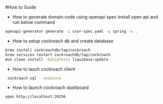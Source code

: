 #How to Guide

* How to generate domain code using openapi spec
Install open api and run below command
```bash
openapi-generator generate -i csor-spec.yaml -g spring -o .
```

* How to setup cockroach db and create database
```bash
brew install cockroachdb/tap/cockroach
brew services restart cockroachdb/tap/cockroach
mvn clean install -DskipTests liquibase:update
```

* How to lauch cockroach client
```bash
 cockroach sql --insecure 
```

* How to launch cockroach dashboard
```bash 
open http://localhost:26256
```